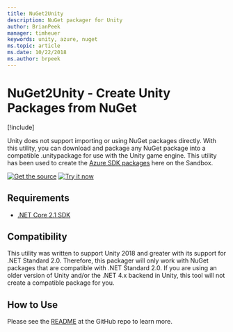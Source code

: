 ```yaml
---
title: NuGet2Unity
description: NuGet packager for Unity
author: BrianPeek
manager: timheuer
keywords: unity, azure, nuget
ms.topic: article
ms.date: 10/22/2018
ms.author: brpeek
---
```

# NuGet2Unity - Create Unity Packages from NuGet

[!include[](../../includes/header.md)]

Unity does not support importing or using NuGet packages directly.  With this utility, you can download and package any NuGet package into a compatible .unitypackage for use with the Unity game engine.  This utility has been used to create the [Azure SDK packages](https://aka.ms/NuGet2Unity) here on the Sandbox.

[![Get the source](../../media/buttons/source2.png)](https://aka.ms/NuGet2Unity)
[![Try it now](../../media/buttons/try2.png)](https://aka.ms/azeventhubs-unitysdk)

## Requirements

* [.NET Core 2.1 SDK](https://www.microsoft.com/net/download/dotnet-core/2.1)

## Compatibility

This utility was written to support Unity 2018 and greater with its support for .NET Standard 2.0.  Therefore, this packager will only work with NuGet packages that are compatible with .NET Standard 2.0.  If you are using an older version of Unity and/or the .NET 4.x backend in Unity, this tool will not create a compatible package for you.

## How to Use

Please see the [README](https://aka.ms/NuGet2Unity) at the GitHub repo to learn more.
